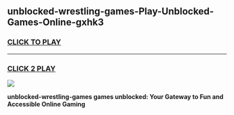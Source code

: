 
## unblocked-wrestling-games-Play-Unblocked-Games-Online-gxhk3
<h3>
<a href="https://premium76.site?title=unblocked-wrestling-games&ref=24A">CLICK TO PLAY</a></h3>
<hr>

<h3>
<a href="https://premium76.site?title=unblocked-wrestling-games&ref=24A">CLICK 2 PLAY</a>
  
</h3>

<a href="https://premium76.site?title=unblocked-wrestling-games&ref=24A"><img src="https://clearcache.store/games.png"></a>


**unblocked-wrestling-games games unblocked: Your Gateway to Fun and Accessible Online Gaming**
